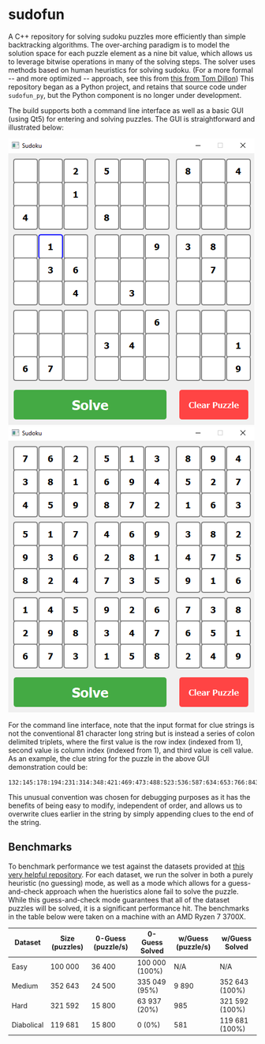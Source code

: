 # sudofun
A C++ repository for solving sudoku puzzles more efficiently than simple backtracking algorithms. The over-arching paradigm is to model the solution space for each puzzle element as a nine bit value, which allows us to leverage bitwise operations in many of the solving steps. The solver uses methods based on human heuristics for solving sudoku. (For a more formal -- and more optimized -- approach, see this from [this from Tom Dillon](https://t-dillon.github.io/tdoku/)) This repository began as a Python project, and retains that source code under `sudofun_py`, but the Python component is no longer under development.

The build supports both a command line interface as well as a basic GUI (using Qt5) for entering and solving puzzles. The GUI is straightforward and illustrated below:

![](/misc/guiunsolved.png) ![](/misc//guisolved.png)

For the command line interface, note that the input format for clue strings is not the conventional 81 character long string but is instead a series of colon delimited triplets, where the first value is the row index (indexed from 1), second value is column index (indexed from 1), and third value is cell value. As an example, the clue string for the puzzle in the above GUI demonstration could be:
```
132:145:178:194:231:314:348:421:469:473:488:523:536:587:634:653:766:843:854:891:916:927:999
``` 
This unusual convention was chosen for debugging purposes as it has the benefits of being easy to modify, independent of order, and allows us to overwrite clues earlier in the string by simply appending clues to the end of the string.

## Benchmarks

To benchmark performance we test against the datasets provided at [this very helpful repository](https://github.com/grantm/sudoku-exchange-puzzle-bank). For each dataset, we run the solver in both a purely heuristic (no guessing) mode, as well as a mode which allows for a guess-and-check approach when the hueristics alone fail to solve the puzzle. While this guess-and-check mode guarantees that all of the dataset puzzles will be solved, it is a significant performance hit. The benchmarks in the table below were taken on a machine with an AMD Ryzen 7 3700X.

| Dataset | Size (puzzles) | 0-Guess (puzzle/s) | 0-Guess Solved | w/Guess (puzzle/s) | w/Guess Solved |
| --- | --- | --- | --- | --- | --- |
| Easy | 100 000 | 36 400 | 100 000 (100%) | N/A | N/A |
| Medium | 352 643 | 24 500 | 335 049 (95%) | 9 890 | 352 643 (100%) |
| Hard | 321 592 | 15 800 | 63 937 (20%) | 985 | 321 592 (100%) |
| Diabolical | 119 681 | 15 800 | 0 (0%) | 581 | 119 681 (100%) |